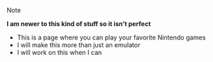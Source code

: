 > [!NOTE]  
> **I am newer to this kind of stuff so it isn't perfect**
* This is a page where you can play your favorite Nintendo games
* I will make this more than just an emulator
* I will work on this when I can
